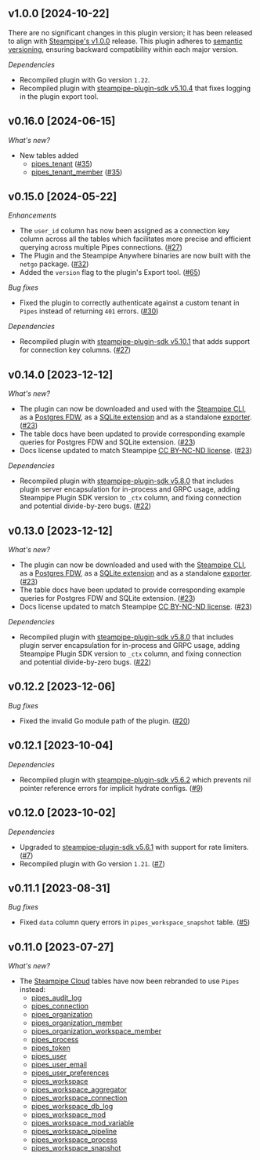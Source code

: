 ## v1.0.0 [2024-10-22]

There are no significant changes in this plugin version; it has been released to align with [Steampipe's v1.0.0](https://steampipe.io/changelog/steampipe-cli-v1-0-0) release. This plugin adheres to [semantic versioning](https://semver.org/#semantic-versioning-specification-semver), ensuring backward compatibility within each major version.

_Dependencies_

- Recompiled plugin with Go version `1.22`. 
- Recompiled plugin with [steampipe-plugin-sdk v5.10.4](https://github.com/turbot/steampipe-plugin-sdk/blob/develop/CHANGELOG.md#v5104-2024-08-29) that fixes logging in the plugin export tool. 

## v0.16.0 [2024-06-15]

_What's new?_

- New tables added
  - [pipes_tenant](https://hub.steampipe.io/plugins/turbot/pipes/tables/pipes_tenant) ([#35](https://github.com/turbot/steampipe-plugin-pipes/pull/35))
  - [pipes_tenant_member](https://hub.steampipe.io/plugins/turbot/pipes/tables/pipes_tenant_member) ([#35](https://github.com/turbot/steampipe-plugin-pipes/pull/35))

## v0.15.0 [2024-05-22]

_Enhancements_

- The `user_id` column has now been assigned as a connection key column across all the tables which facilitates more precise and efficient querying across multiple Pipes connections. ([#27](https://github.com/turbot/steampipe-plugin-pipes/pull/27))
- The Plugin and the Steampipe Anywhere binaries are now built with the `netgo` package. ([#32](https://github.com/turbot/steampipe-plugin-pipes/pull/32))
- Added the `version` flag to the plugin's Export tool. ([#65](https://github.com/turbot/steampipe-export/pull/65))

_Bug fixes_

- Fixed the plugin to correctly authenticate against a custom tenant in `Pipes` instead of returning `401` errors. ([#30](https://github.com/turbot/steampipe-plugin-pipes/pull/30))

_Dependencies_

- Recompiled plugin with [steampipe-plugin-sdk v5.10.1](https://github.com/turbot/steampipe-plugin-sdk/blob/main/CHANGELOG.md#v5100-2024-04-10) that adds support for connection key columns. ([#27](https://github.com/turbot/steampipe-plugin-pipes/pull/27))

## v0.14.0 [2023-12-12]

_What's new?_

- The plugin can now be downloaded and used with the [Steampipe CLI](https://steampipe.io/docs), as a [Postgres FDW](https://steampipe.io/docs/steampipe_postgres/overview), as a [SQLite extension](https://steampipe.io/docs//steampipe_sqlite/overview) and as a standalone [exporter](https://steampipe.io/docs/steampipe_export/overview). ([#23](https://github.com/turbot/steampipe-plugin-pipes/pull/23))
- The table docs have been updated to provide corresponding example queries for Postgres FDW and SQLite extension. ([#23](https://github.com/turbot/steampipe-plugin-pipes/pull/23))
- Docs license updated to match Steampipe [CC BY-NC-ND license](https://github.com/turbot/steampipe-plugin-pipes/blob/main/docs/LICENSE). ([#23](https://github.com/turbot/steampipe-plugin-pipes/pull/23))

_Dependencies_

- Recompiled plugin with [steampipe-plugin-sdk v5.8.0](https://github.com/turbot/steampipe-plugin-sdk/blob/main/CHANGELOG.md#v580-2023-12-11) that includes plugin server encapsulation for in-process and GRPC usage, adding Steampipe Plugin SDK version to `_ctx` column, and fixing connection and potential divide-by-zero bugs. ([#22](https://github.com/turbot/steampipe-plugin-pipes/pull/22))

## v0.13.0 [2023-12-12]

_What's new?_

- The plugin can now be downloaded and used with the [Steampipe CLI](https://steampipe.io/docs), as a [Postgres FDW](https://steampipe.io/docs/steampipe_postgres/overview), as a [SQLite extension](https://steampipe.io/docs//steampipe_sqlite/overview) and as a standalone [exporter](https://steampipe.io/docs/steampipe_export/overview). ([#23](https://github.com/turbot/steampipe-plugin-pipes/pull/23))
- The table docs have been updated to provide corresponding example queries for Postgres FDW and SQLite extension. ([#23](https://github.com/turbot/steampipe-plugin-pipes/pull/23))
- Docs license updated to match Steampipe [CC BY-NC-ND license](https://github.com/turbot/steampipe-plugin-pipes/blob/main/docs/LICENSE). ([#23](https://github.com/turbot/steampipe-plugin-pipes/pull/23))

_Dependencies_

- Recompiled plugin with [steampipe-plugin-sdk v5.8.0](https://github.com/turbot/steampipe-plugin-sdk/blob/main/CHANGELOG.md#v580-2023-12-11) that includes plugin server encapsulation for in-process and GRPC usage, adding Steampipe Plugin SDK version to `_ctx` column, and fixing connection and potential divide-by-zero bugs. ([#22](https://github.com/turbot/steampipe-plugin-pipes/pull/22))

## v0.12.2 [2023-12-06]

_Bug fixes_

- Fixed the invalid Go module path of the plugin. ([#20](https://github.com/turbot/steampipe-plugin-pipes/pull/20))

## v0.12.1 [2023-10-04]

_Dependencies_

- Recompiled plugin with [steampipe-plugin-sdk v5.6.2](https://github.com/turbot/steampipe-plugin-sdk/blob/main/CHANGELOG.md#v562-2023-10-03) which prevents nil pointer reference errors for implicit hydrate configs. ([#9](https://github.com/turbot/steampipe-plugin-pipes/pull/9))

## v0.12.0 [2023-10-02]

_Dependencies_

- Upgraded to [steampipe-plugin-sdk v5.6.1](https://github.com/turbot/steampipe-plugin-sdk/blob/main/CHANGELOG.md#v561-2023-09-29) with support for rate limiters. ([#7](https://github.com/turbot/steampipe-plugin-pipes/pull/7))
- Recompiled plugin with Go version `1.21`. ([#7](https://github.com/turbot/steampipe-plugin-pipes/pull/7))

## v0.11.1 [2023-08-31]

_Bug fixes_

- Fixed `data` column query errors in `pipes_workspace_snapshot` table. ([#5](https://github.com/turbot/steampipe-plugin-pipes/pull/5))

## v0.11.0 [2023-07-27]

_What's new?_

- The [Steampipe Cloud](https://hub.steampipe.io/plugins/turbot/steampipecloud/tables) tables have now been rebranded to use `Pipes` instead:
  - [pipes_audit_log](https://hub.steampipe.io/plugins/turbot/pipes/tables/pipes_audit_log)
  - [pipes_connection](https://hub.steampipe.io/plugins/turbot/pipes/tables/pipes_connection)
  - [pipes_organization](https://hub.steampipe.io/plugins/turbot/pipes/tables/pipes_organization)
  - [pipes_organization_member](https://hub.steampipe.io/plugins/turbot/pipes/tables/pipes_organization_member)
  - [pipes_organization_workspace_member](https://hub.steampipe.io/plugins/turbot/pipes/tables/pipes_organization_workspace_member)
  - [pipes_process](https://hub.steampipe.io/plugins/turbot/pipes/tables/pipes_process)
  - [pipes_token](https://hub.steampipe.io/plugins/turbot/pipes/tables/pipes_token)
  - [pipes_user](https://hub.steampipe.io/plugins/turbot/pipes/tables/pipes_user)
  - [pipes_user_email](https://hub.steampipe.io/plugins/turbot/pipes/tables/pipes_user_email)
  - [pipes_user_preferences](https://hub.steampipe.io/plugins/turbot/pipes/tables/pipes_user_preferences)
  - [pipes_workspace](https://hub.steampipe.io/plugins/turbot/pipes/tables/pipes_workspace)
  - [pipes_workspace_aggregator](https://hub.steampipe.io/plugins/turbot/pipes/tables/pipes_workspace_aggregator)
  - [pipes_workspace_connection](https://hub.steampipe.io/plugins/turbot/pipes/tables/pipes_workspace_connection)
  - [pipes_workspace_db_log](https://hub.steampipe.io/plugins/turbot/pipes/tables/pipes_workspace_db_log)
  - [pipes_workspace_mod](https://hub.steampipe.io/plugins/turbot/pipes/tables/pipes_workspace_mod)
  - [pipes_workspace_mod_variable](https://hub.steampipe.io/plugins/turbot/pipes/tables/pipes_workspace_mod_variable)
  - [pipes_workspace_pipeline](https://hub.steampipe.io/plugins/turbot/pipes/tables/pipes_workspace_pipeline)
  - [pipes_workspace_process](https://hub.steampipe.io/plugins/turbot/pipes/tables/pipes_workspace_process)
  - [pipes_workspace_snapshot](https://hub.steampipe.io/plugins/turbot/pipes/tables/pipes_workspace_snapshot)
